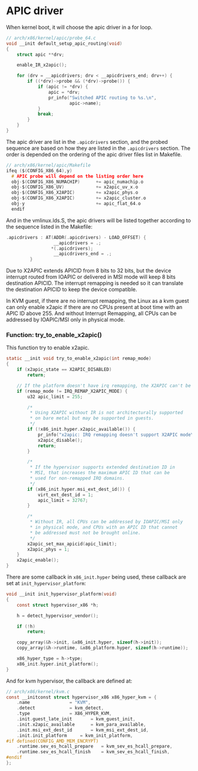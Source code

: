# APIC driver

When kernel boot, it will choose the apic driver in a for loop.

```C
// arch/x86/kernel/apic/probe_64.c
void __init default_setup_apic_routing(void)
{
    struct apic **drv;

    enable_IR_x2apic();

    for (drv = __apicdrivers; drv < __apicdrivers_end; drv++) {
        if ((*drv)->probe && (*drv)->probe()) {
            if (apic != *drv) {
                apic = *drv;
                pr_info("Switched APIC routing to %s.\n",
                        apic->name);
            }
            break;
        }
    }
}
```

The apic driver are list in the `.apicdrivers` section, and the probed sequence are based on how they are listed in the `.apicdrivers` section. The order is depended on the ordering of the apic driver files list in Makefile.

```C
// arch/x86/kernel/apic/Makefile
ifeq ($(CONFIG_X86_64),y)
  # APIC probe will depend on the listing order here
  obj-$(CONFIG_X86_NUMACHIP)      += apic_numachip.o
  obj-$(CONFIG_X86_UV)            += x2apic_uv_x.o
  obj-$(CONFIG_X86_X2APIC)        += x2apic_phys.o
  obj-$(CONFIG_X86_X2APIC)        += x2apic_cluster.o
  obj-y                           += apic_flat_64.o
  endif
```

And in the vmlinux.lds.S, the apic drivers will be listed together according to the sequence listed in the Makefile:

```C
.apicdrivers : AT(ADDR(.apicdrivers) - LOAD_OFFSET) {
                  __apicdrivers = .;
                 *(.apicdrivers);
                  __apicdrivers_end = .;
         }
```

Due to X2APIC extends APICID from 8 bits to 32 bits, but the device interrupt routed from IOAPIC or delivered in MSI mode will keep 8 bits destination APICID. The interrupt remapping is needed so it  can translate the destination APICID to keep the device compatible.

In KVM guest, if there are no interrupt remapping, the Linux as a kvm guest can only enable x2apic if there are no CPUs present at boot time with an APIC ID above 255. And without Interrupt Remapping, all CPUs can be addressed by IOAPIC/MSI only in physical mode.

### Function: try_to_enable_x2apic()

This function try to enable x2apic.

```C
static __init void try_to_enable_x2apic(int remap_mode)
{
	if (x2apic_state == X2APIC_DISABLED)
		return;

    // If the platform doesn't have irq remapping, the X2APIC can't be used in native. But except for guest, in guest we can use x2apic without irq remap.
	if (remap_mode != IRQ_REMAP_X2APIC_MODE) {
		u32 apic_limit = 255;

		/*
		 * Using X2APIC without IR is not architecturally supported
		 * on bare metal but may be supported in guests.
		 */
		if (!x86_init.hyper.x2apic_available()) {
			pr_info("x2apic: IRQ remapping doesn't support X2APIC mode\n");
			x2apic_disable();
			return;
		}

		/*
		 * If the hypervisor supports extended destination ID in
		 * MSI, that increases the maximum APIC ID that can be
		 * used for non-remapped IRQ domains.
		 */
		if (x86_init.hyper.msi_ext_dest_id()) {
			virt_ext_dest_id = 1;
			apic_limit = 32767;
		}

		/*
		 * Without IR, all CPUs can be addressed by IOAPIC/MSI only
		 * in physical mode, and CPUs with an APIC ID that cannot
		 * be addressed must not be brought online.
		 */
		x2apic_set_max_apicid(apic_limit);
		x2apic_phys = 1;
	}
	x2apic_enable();
}
```

There are some callback in `x86_init.hyper` being used, these callback are set at `init_hypervisor_platform`:

```C
void __init init_hypervisor_platform(void)
{
	const struct hypervisor_x86 *h;

	h = detect_hypervisor_vendor();

	if (!h)
		return;

	copy_array(&h->init, &x86_init.hyper, sizeof(h->init));
	copy_array(&h->runtime, &x86_platform.hyper, sizeof(h->runtime));

	x86_hyper_type = h->type;
	x86_init.hyper.init_platform();
}
```

And for kvm hypervisor, the callback are defined at:

```C
// arch/x86/kernel/kvm.c
const __initconst struct hypervisor_x86 x86_hyper_kvm = {
	.name				= "KVM",
	.detect				= kvm_detect,
	.type				= X86_HYPER_KVM,
	.init.guest_late_init		= kvm_guest_init,
	.init.x2apic_available		= kvm_para_available,
	.init.msi_ext_dest_id		= kvm_msi_ext_dest_id,
	.init.init_platform		= kvm_init_platform,
#if defined(CONFIG_AMD_MEM_ENCRYPT)
	.runtime.sev_es_hcall_prepare	= kvm_sev_es_hcall_prepare,
	.runtime.sev_es_hcall_finish	= kvm_sev_es_hcall_finish,
#endif
};
```

